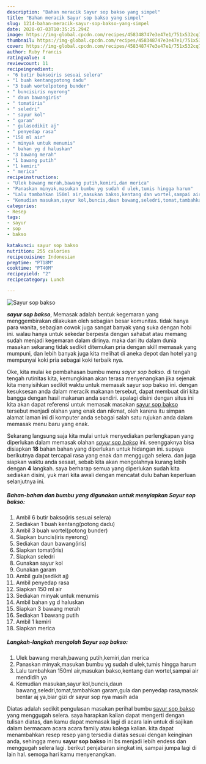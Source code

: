 ```yaml
---
description: "Bahan meracik Sayur sop bakso yang simpel"
title: "Bahan meracik Sayur sop bakso yang simpel"
slug: 1214-bahan-meracik-sayur-sop-bakso-yang-simpel
date: 2020-07-03T10:35:25.294Z
image: https://img-global.cpcdn.com/recipes/458348747e3e47e1/751x532cq70/sayur-sop-bakso-foto-resep-utama.jpg
thumbnail: https://img-global.cpcdn.com/recipes/458348747e3e47e1/751x532cq70/sayur-sop-bakso-foto-resep-utama.jpg
cover: https://img-global.cpcdn.com/recipes/458348747e3e47e1/751x532cq70/sayur-sop-bakso-foto-resep-utama.jpg
author: Ruby Francis
ratingvalue: 4
reviewcount: 11
recipeingredient:
- "6 butir baksoiris sesuai selera"
- "1 buah kentangpotong dadu"
- "3 buah wortelpotong bunder"
- " buncisiris nyerong"
- " daun bawangiris"
- " tomatiris"
- " seledri"
- " sayur kol"
- " garam"
- " gulasedikit aj"
- " penyedap rasa"
- "150 ml air"
- " minyak untuk menumis"
- " bahan yg d haluskan"
- "3 bawang merah"
- "1 bawang putih"
- "1 kemiri"
- " merica"
recipeinstructions:
- "Ulek bawang merah,bawang putih,kemiri,dan merica"
- "Panaskan minyak,masukan bumbu yg sudah d ulek,tumis hingga harum"
- "Lalu tambahkan 150ml air,masukan bakso,kentang dan wortel,sampai air mendidih ya"
- "Kemudian masukan,sayur kol,buncis,daun bawang,seledri,tomat,tambahkan garam,gula dan penyedap rasa,masak bentar aj ya,biar gizi dr sayur sop nya masih ada"
categories:
- Resep
tags:
- sayur
- sop
- bakso

katakunci: sayur sop bakso 
nutrition: 255 calories
recipecuisine: Indonesian
preptime: "PT18M"
cooktime: "PT40M"
recipeyield: "2"
recipecategory: Lunch

---
```



![Sayur sop bakso](https://img-global.cpcdn.com/recipes/458348747e3e47e1/751x532cq70/sayur-sop-bakso-foto-resep-utama.jpg)

<b><i>sayur sop bakso</i></b>, Memasak adalah bentuk kegemaran yang menggembirakan dilakukan oleh sebagian besar komunitas. tidak hanya para wanita, sebagian cowok juga sangat banyak yang suka dengan hobi ini. walau hanya untuk sekedar berpesta dengan sahabat atau memang sudah menjadi kegemaran dalam dirinya. maka dari itu dalam dunia masakan sekarang tidak sedikit ditemukan pria dengan skill memasak yang mumpuni, dan lebih banyak juga kita melihat di aneka depot dan hotel yang mempunyai koki pria sebagai koki terbaik nya.



Oke, kita mulai ke pembahasan bumbu menu <i>sayur sop bakso</i>. di tengah tengah rutinitas kita, kemungkinan akan terasa menyenangkan jika sejenak kita menyisihkan sedikit waktu untuk memasak sayur sop bakso ini. dengan kesuksesan anda dalam meracik makanan tersebut, dapat membuat diri kita bangga dengan hasil makanan anda sendiri. apalagi disini dengan situs ini kita akan dapat referensi untuk memasak masakan <u>sayur sop bakso</u> tersebut menjadi olahan yang enak dan nikmat, oleh karena itu simpan alamat laman ini di komputer anda sebagai salah satu rujukan anda dalam memasak menu baru yang enak.


Sekarang langsung saja kita mulai untuk menyediakan perlengkapan yang diperlukan dalam memasak olahan <u><i>sayur sop bakso</i></u> ini. seenggaknya bisa disiapkan <b>18</b> bahan bahan yang diperlukan untuk hidangan ini. supaya berikutnya dapat tercapai rasa yang enak dan menggugah selera. dan juga siapkan waktu anda sesaat, sebab kita akan mengolahnya kurang lebih dengan <b>4</b> langkah. saya berharap semua yang diperlukan sudah kita sediakan disini, yuk mari kita awali dengan mencatat dulu bahan keperluan selanjutnya ini.

<!--inarticleads1-->

##### Bahan-bahan dan bumbu yang digunakan untuk menyiapkan Sayur sop bakso:

1. Ambil 6 butir bakso(iris sesuai selera)
1. Sediakan 1 buah kentang(potong dadu)
1. Ambil 3 buah wortel(potong bunder)
1. Siapkan  buncis(iris nyerong)
1. Sediakan  daun bawang(iris)
1. Siapkan  tomat(iris)
1. Siapkan  seledri
1. Gunakan  sayur kol
1. Gunakan  garam
1. Ambil  gula(sedikit aj)
1. Ambil  penyedap rasa
1. Siapkan 150 ml air
1. Sediakan  minyak untuk menumis
1. Ambil  bahan yg d haluskan
1. Siapkan 3 bawang merah
1. Sediakan 1 bawang putih
1. Ambil 1 kemiri
1. Siapkan  merica




<!--inarticleads2-->

##### Langkah-langkah mengolah Sayur sop bakso:

1. Ulek bawang merah,bawang putih,kemiri,dan merica
1. Panaskan minyak,masukan bumbu yg sudah d ulek,tumis hingga harum
1. Lalu tambahkan 150ml air,masukan bakso,kentang dan wortel,sampai air mendidih ya
1. Kemudian masukan,sayur kol,buncis,daun bawang,seledri,tomat,tambahkan garam,gula dan penyedap rasa,masak bentar aj ya,biar gizi dr sayur sop nya masih ada




Diatas adalah sedikit pengulasan masakan perihal bumbu <u>sayur sop bakso</u> yang menggugah selera. saya harapkan kalian dapat mengerti dengan tulisan diatas, dan kamu dapat memasak lagi di acara lain untuk di sajikan dalam bermacam acara acara family atau kolega kalian. kita dapat menambahkan resep resep yang tersedia diatas sesuai dengan keinginan anda, sehingga menu <b>sayur sop bakso</b> ini bs menjadi lebih endess dan menggugah selera lagi. berikut penjabaran singkat ini, sampai jumpa lagi di lain hal. semoga hari kamu menyenangkan.

